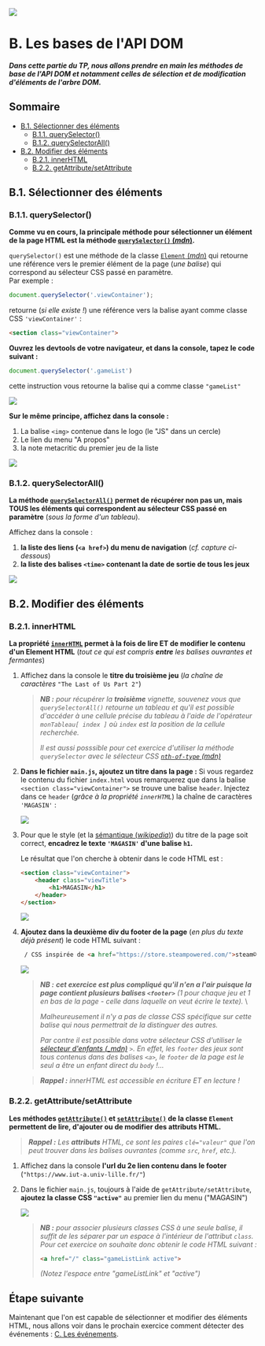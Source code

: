 <img src="images/readme/header-small.jpg" >

# B. Les bases de l'API DOM <!-- omit in toc -->

_**Dans cette partie du TP, nous allons prendre en main les méthodes de base de l'API DOM et notamment celles de sélection et de modification d'éléments de l'arbre DOM.**_

## Sommaire <!-- omit in toc -->
- [B.1. Sélectionner des éléments](#b1-sélectionner-des-éléments)
	- [B.1.1. querySelector()](#b11-queryselector)
	- [B.1.2. querySelectorAll()](#b12-queryselectorall)
- [B.2. Modifier des éléments](#b2-modifier-des-éléments)
	- [B.2.1. innerHTML](#b21-innerhtml)
	- [B.2.2. getAttribute/setAttribute](#b22-getattributesetattribute)


## B.1. Sélectionner des éléments

### B.1.1. querySelector()
**Comme vu en cours, la principale méthode pour sélectionner un élément de la page HTML est la méthode [`querySelector()` (_mdn_)](https://developer.mozilla.org/fr/docs/Web/API/Document/querySelector).**

`querySelector()` est une méthode de la classe [`Element` (_mdn_)](https://developer.mozilla.org/en-US/docs/Web/API/element) qui retourne une référence vers le premier élément de la page (_une balise_) qui correspond au sélecteur CSS passé en paramètre. \
Par exemple :
```js
document.querySelector('.viewContainer');
```
retourne (_si elle existe !_) une référence vers la balise ayant comme classe CSS `'viewContainer'` :
```html
<section class="viewContainer">
```

**Ouvrez les devtools de votre navigateur, et dans la console, tapez le code suivant :**
```js
document.querySelector('.gameList')
```
cette instruction vous retourne la balise qui a comme classe `"gameList"`

<img src="images/readme/querySelector-gameList.png" >

**Sur le même principe, affichez dans la console :**
1. La balise `<img>` contenue dans le logo (le "JS" dans un cercle)
2. Le lien du menu "A propos"
3. la note metacritic du premier jeu de la liste

<img src="images/readme/querySelector-console.png">

### B.1.2. querySelectorAll()
**La méthode [`querySelectorAll()`](https://developer.mozilla.org/fr/docs/Web/API/Document/querySelectorAll) permet de récupérer non pas un, mais TOUS les éléments qui correspondent au sélecteur CSS passé en paramètre** (_sous la forme d'un tableau_).

Affichez dans la console :
1. **la liste des liens (`<a href>`) du menu de navigation** (_cf. capture ci-dessous_)
2. **la liste des balises `<time>` contenant la date de sortie de tous les jeux**

<img src="images/readme/queryselectorall-console.png">

## B.2. Modifier des éléments
### B.2.1. innerHTML
**La propriété [`innerHTML`](https://developer.mozilla.org/fr/docs/Web/API/Element/innertHTML) permet à la fois de lire ET de modifier le contenu d'un Element HTML** (_tout ce qui est compris **entre** les balises ouvrantes et fermantes_)

1. Affichez dans la console le **titre du troisième jeu** (_la chaîne de caractères_ `"The Last of Us Part 2"`)

	> _**NB :** pour récupérer la **troisième** vignette, souvenez vous que `querySelectorAll()` retourne un tableau et qu'il est possible d'accéder à une cellule précise du tableau à l'aide de l'opérateur `monTableau[ index ]` où `index` est la position de la cellule recherchée._
	>
	> _Il est aussi posssible pour cet exercice d'utiliser la méthode `querySelector` avec le sélecteur CSS [`nth-of-type` (mdn)](https://developer.mozilla.org/fr/docs/Web/CSS/:nth-of-type)_

2. **Dans le fichier `main.js`, ajoutez un titre dans la page :** Si vous regardez le contenu du fichier `index.html` vous remarquerez que dans la balise `<section class="viewContainer">` se trouve une balise `header`. Injectez dans ce `header` (_grâce à la propriété `innerHTML`_) la chaîne de caractères `'MAGASIN'` :

	<img src="images/readme/innerhtml-header.png">

3. Pour que le style (et la [sémantique (_wikipedia_)](https://fr.wikipedia.org/wiki/HTML_s%C3%A9mantique)) du titre de la page soit correct, **encadrez le texte `'MAGASIN'` d'une balise `h1`.**

	Le résultat que l'on cherche à obtenir dans le code HTML est :

	```html
	<section class="viewContainer">
		<header class="viewTitle">
			<h1>MAGASIN</h1>
		</header>
	</section>
	```

	<img src="images/readme/innerhtml-header-h1.png">

4. **Ajoutez dans la deuxième div du footer de la page** (_en plus du texte déjà présent_) le code HTML suivant :
	```html
	 / CSS inspirée de <a href="https://store.steampowered.com/">steam©</a>
	```

	<img src="images/readme/innerhtml-footer.png" />

	> _**NB :** **cet exercice est plus compliqué qu'il n'en a l'air puisque la page contient plusieurs balises `<footer>`** (1 pour chaque jeu et 1 en bas de la page - celle dans laquelle on veut écrire le texte)._ \
	>
	> _Malheureusement il n'y a pas de classe CSS spécifique sur cette balise qui nous permettrait de la distinguer des autres._
	>
	> _Par contre il est possible dans votre sélecteur CSS d'utiliser le [sélecteur d'enfants (_mdn)](https://developer.mozilla.org/fr/docs/Web/CSS/Child_combinator) `>`. En effet, les `footer` des jeux sont tous contenus dans des balises `<a>`, le `footer` de la page est le seul a être un enfant direct du `body` !..._

	> _**Rappel :** innerHTML est accessible en écriture ET en lecture !_

### B.2.2. getAttribute/setAttribute
**Les méthodes [`getAttribute()`](https://developer.mozilla.org/fr/docs/Web/API/Element/getAttribute) et [`setAttribute()`](https://developer.mozilla.org/fr/docs/Web/API/Element/setAttribute) de la classe `Element` permettent de lire, d'ajouter ou de modifier des attributs HTML.**

> _**Rappel :** Les **attributs** HTML, ce sont les paires `clé="valeur"` que l'on peut trouver dans les balises ouvrantes (comme `src`, `href`, etc.)._

1. Affichez dans la console **l'url du 2e lien contenu dans le footer** (`"https://www.iut-a.univ-lille.fr/"`)
2. Dans le fichier `main.js`, toujours à l'aide de `getAttribute/setAttribute`, **ajoutez la classe CSS `"active"`** au premier lien du menu ("MAGASIN")

	<img src="images/readme/setattribute.png">

	> _**NB :** pour associer plusieurs classes CSS à une seule balise, il suffit de les séparer par un espace à l'intérieur de l'attribut `class`. Pour cet exercice on souhaite donc obtenir le code HTML suivant :_
	> ```html
	> <a href="/" class="gameListLink active">
	> ```
	> _(Notez l'espace entre "gameListLink" et "active")_


## Étape suivante <!-- omit in toc -->
Maintenant que l'on est capable de sélectionner et modifier des éléments HTML, nous allons voir dans le prochain exercice comment détecter des événements : [C. Les événements](./C-evenements.md).